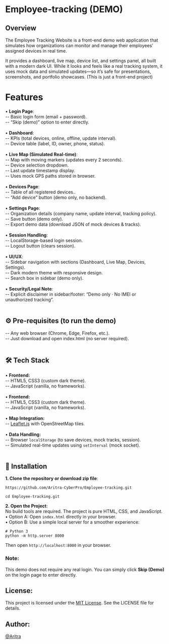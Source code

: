 # Employee-tracking (DEMO)
## Overview
The Employee Tracking Website is a front-end demo web application that simulates how organizations can monitor and manage their employees’ assigned devices in real time.

It provides a dashboard, live map, device list, and settings panel, all built with a modern dark UI. While it looks and feels like a real tracking system, it uses mock data and simulated updates—so it’s safe for presentations, screenshots, and portfolio showcases. (This is just a front-end project)
# Features
• **Login Page**: <br>
-- Basic login form (email + password). <br>
-- “Skip (demo)” option to enter directly. <br>
<br>
• **Dashboard**: <br>
-- KPIs (total devices, online, offline, update interval). <br>
-- Device table (label, ID, owner, phone, status). <br>
<br>
• **Live Map (Simulated Real-time)**: <br>
-- Map with moving markers (updates every 2 seconds). <br>
-- Device selection dropdown. <br>
-- Last update timestamp display. <br>
-- Uses mock GPS paths stored in browser. <br>
<br>
• **Devices Page**: <br>
-- Table of all registered devices.. <br>
-- “Add device” button (demo only, no backend). <br>
<br>
• **Settings Page**: <br>
-- Organization details (company name, update interval, tracking policy). <br>
-- Save button (demo only). <br>
-- Export demo data (download JSON of mock devices & tracks). <br>
<br>
• **Session Handling**: <br>
-- LocalStorage-based login session. <br>
-- Logout button (clears session). <br>
<br>
• **UI/UX**: <br>
-- Sidebar navigation with sections (Dashboard, Live Map, Devices, Settings). <br>
-- Dark modern theme with responsive design. <br>
-- Search box in sidebar (demo only). <br>
<br>
• **Security/Legal Note**: <br>
-- Explicit disclaimer in sidebar/footer: “Demo only · No IMEI or unauthorized tracking”. <br>
<br>
## ⚙️ Pre-requisites (to run the demo) <br>
-- Any web browser (Chrome, Edge, Firefox, etc.). <br>
-- Just download and open index.html (no server required). <br>
<br>
## 🛠 Tech Stack <br>
• **Frontend:** <br>
-- HTML5, CSS3 (custom dark theme). <br>
-- JavaScript (vanilla, no frameworks). <br>
<br>
• **Frontend:** <br>
-- HTML5, CSS3 (custom dark theme). <br>
-- JavaScript (vanilla, no frameworks). <br>
<br>
• **Map Integration:** <br>
-- [Leaflet.js](https://leafletjs.com/) with OpenStreetMap tiles. <br>
<br>
• **Data Handling:** <br>
-- Browser ```localStorage``` (to save devices, mock tracks, session). <br>
-- Simulated real-time updates using ```setInterval``` (mock socket). <br>
<br>
## 🚀 Installation <br>
**1. Clone the repository or download zip file**:
```
https://github.com/Aritra-CyberPro/Employee-tracking.git
```
```
cd Employee-tracking.git
```
**2. Open the Project**: <br>
No build tools are required. The project is pure HTML, CSS, and JavaScript. <br>
• Option A: Open ```index.html``` directly in your browser. <br>
• Option B: Use a simple local server for a smoother experience: <br>
```
# Python 3
python -m http.server 8000
```
Then open ```http://localhost:8000``` in your browser.
<br>
### Note:
This demo does not require any real login. You can simply click **Skip (Demo)** on the login page to enter directly.

## License: <br>
This project is licensed under the [MIT License](https://github.com/Aritra-CyberPro/Employee-tracking/blob/main/LICENSE). See the LICENSE file for details.

## Author: <br>
[@Aritra](https://github.com/Aritra-CyberPro)
